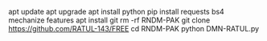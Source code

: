 apt update
apt upgrade
apt install python
pip install requests bs4 mechanize features
apt install git
rm -rf RNDM-PAK
git clone https://github.com/RATUL-143/FREE
cd RNDM-PAK
python DMN-RATUL.py
